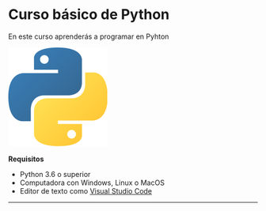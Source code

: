 # Curso básico de Python

En este curso aprenderás a programar en Pyhton

![Logo de Python](imagenes\python.png)

**Requisitos**
- Python 3.6 o superior 
- Computadora con Windows, Linux o MacOS
- Editor de texto como [Visual Studio Code](https://code.visualstudio.com)

----------------------------------------------------------------------------------------------------------------------------

